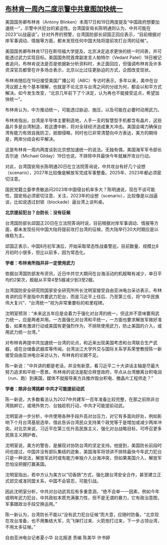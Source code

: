 <!--1666340934000-->
[布林肯一周內二度示警中共意图加快统一](https://www.rfa.org/mandarin/yataibaodao/hx2-10212022042758.html)
------

<p><span style="font-weight: 400;">美国国务卿布林肯（</span><span style="font-weight: 400;">Antony Blinken</span><span style="font-weight: 400;">）本周17日和19日两度提及“中国政府想要加速统一”，示警中共犯台的紧迫性。台湾国安局长陈明通则认为，中共可能在</span><span style="font-weight: 400;">2023</span><span style="font-weight: 400;">“以战逼谈”。针对外界的预警，台湾国防部长邱国正回应表示，“</span><span>目前根据对岸军事调动、情报等方面，都未发现任何中国大陆将提前攻打台湾的征候</span><span style="font-weight: 400;">"。</span></p><p><span style="font-weight: 400;">美国国务卿布林肯</span><span style="font-weight: 400;">17</span><span style="font-weight: 400;">日在斯坦福大学提及，北京决定追求更快的统一时间表，并可能透过武力实现目标。美国国务院首席副发言人帕特尔（</span><span style="font-weight: 400;">Vedant Patel</span><span style="font-weight: 400;">）</span><span style="font-weight: 400;">18</span><span style="font-weight: 400;">日被记者追问，布林肯说法是否是依据新分析资料时，未正面回应，但强调布林肯及许多资深官员都曾在许多场合表示，北京以比过往更胁迫的方式，企图改变现状。</span></p><p><span style="font-weight: 400;">布林肯随后在</span><span style="font-weight: 400;">19</span><span style="font-weight: 400;">日接受美国广播公司（</span><span style="font-weight: 400;">ABC</span><span style="font-weight: 400;">）专访时表示，多年以来，美中在台湾议题上有个基本理解，也就是不论北京与台湾之间的分歧为何，都会以和平方式解决。如今发生改变，“北京几年前下了个决定，认为再也不能接受这点，希望加快统一”。</span></p><p><span style="font-weight: 400;">布林肯认为，中方推动统一，可能透过胁迫、施压，以及可能在必要时动用武力。</span></p><p><span style="font-weight: 400;">布林肯指出，台湾是半导体主要制造地，人手一支的智慧型手机都含有晶片，这些晶片多是台湾制造，若这遭中断，将对全球经济造成重大冲击。美国会竭力确保台湾有能力有效自我防卫，抵御侵略，同时也已非常清楚向中方表达，美方的期待是，两岸分歧会和平解决。</span></p><p><span style="font-weight: 400;">这是布林肯一周内两度谈到北京想加速统一的说法。无独有偶，美国海军军令部长吉尔迪（</span><span style="font-weight: 400;">Michael Gilday</span><span style="font-weight: 400;">）</span><span style="font-weight: 400;">19</span><span style="font-weight: 400;">日也说，不排除中共最快今年就展开攻台行动。</span></p><p><span style="font-weight: 400;">对此，台湾国安局长陈明通</span><span style="font-weight: 400;">20</span><span style="font-weight: 400;">日在立法院答询说，中共攻台有好几个设想（</span><span style="font-weight: 400;">scenario</span><span style="font-weight: 400;">），</span><span style="font-weight: 400;">2027</span><span style="font-weight: 400;">年比较像是解放军完成军事整备。</span><span style="font-weight: 400;">2025</span><span style="font-weight: 400;">年、</span><span style="font-weight: 400;">2023</span><span style="font-weight: 400;">年都必须密切注意。</span></p><p><span style="font-weight: 400;">国民党籍立委李贵敏追问</span><span style="font-weight: 400;">2023</span><span style="font-weight: 400;">年中国侵台机率多大？</span><span style="font-weight: 400;">陈明通说，现在不谈可能性，国安局必须密切注意、关注，</span><span style="font-weight: 400;">2023</span><span style="font-weight: 400;">年的设想（</span><span style="font-weight: 400;">scenario</span><span style="font-weight: 400;">），比较像是以战逼谈，比如说透过封锁（</span><span style="font-weight: 400;">blockade</span><span style="font-weight: 400;">）逼台湾上谈判桌。</span></p><p><b>北京提前犯台？台防长：没有征候</b></p><p><span style="font-weight: 400;">台湾国防部长邱国正</span><span style="font-weight: 400;">20</span><span style="font-weight: 400;">日在立法院答询时说，目前根据对岸军事调动、情报等方面，都未发现任何中国大陆将提前攻打台湾的征候，而大陆举行</span><span style="font-weight: 400;">20</span><span style="font-weight: 400;">大时期应是以维</span><span style="font-weight: 400;">稳</span><span style="font-weight: 400;">为主。</span></p><p><span style="font-weight: 400;">邱国正表示，中国</span><span style="font-weight: 400;">8</span><span style="font-weight: 400;">月初军演后，开始采取常态性战备警巡，目前数量、规模比</span><span style="font-weight: 400;">8</span><span style="font-weight: 400;">月初时小很多，但比以前多，因为常态化。</span></p><p><b>学者：布林肯所指并非一定使用武力</b></p><p><span style="font-weight: 400;">依据台湾国防部发布资讯，近日中共廿大期间在台海活动的机舰略有减少，单日平均约</span><span style="font-weight: 400;">2</span><span style="font-weight: 400;">架次，舰艇从平常</span><span style="font-weight: 400;">4</span><span style="font-weight: 400;">至</span><span style="font-weight: 400;">5</span><span style="font-weight: 400;">艘减少到</span><span style="font-weight: 400;">3</span><span style="font-weight: 400;">至</span><span style="font-weight: 400;">2</span><span style="font-weight: 400;">艘。</span></p><p><span style="font-weight: 400;">台湾国防安全研究院国家安全研究所所长沈明室接受自由亚洲电台采访表示，布林肯讲的应不是指中共要武力犯台，而是习近平上任后、乃至第三任，将“中华民族伟大复兴”、“台湾统一”视为非常重要标的和里程碑。</span></p><p><span style="font-weight: 400;">沈明室预测：“未来这五年应是会着力于强化对台湾的统一，但这并不意味要用武力统一，应是两者并用。一方面强化对台湾和平统一，一方面也要求解放军做好准备，如果有激进行动或美国有更强烈作为，不排除使用武力，防止美国的介入，或用武力统一台湾。”</span></p><p><span style="font-weight: 400;">对布林肯再提中共加速统一台湾的论点，和近来出现美国考</span><span style="font-weight: 400;">虑</span><span style="font-weight: 400;">和台湾联合生产武器，或在台储备武器库等传闻。台湾淡江大学外交与国际关系学系荣誉教授陈一新接受自由亚洲电台采访认为，布林肯的论据不足。</span></p><p><span style="font-weight: 400;">陈一新说：“中共讲的都是老话，并没有新意，看习近平二十大讲话主轴是尽最大努力追求和平统一愿景。布林肯的说法是配合拜登政府，早点从台湾撤离台积电润（</span><span style="font-weight: 400;">run</span><span style="font-weight: 400;">、跑）到美国，媒体不就报导美方兵推炸毁台积电、撤晶片工程师走？”</span></p><p><b>学者：除非台湾挑衅 中共才可能提前动武</b></p><p><span style="font-weight: 400;">陈一新说，大多数看法认为</span><span style="font-weight: 400;">2027</span><span style="font-weight: 400;">中共建军一百年准备比较完整，在那之前除非台湾挑衅它，或境外势力、台独趁机行动，中共才可能提前动武。</span></p><p><span style="font-weight: 400;">沈明室进一步分析，中共使用各种手段升高对台压力，对它有多面向好处，例如影响下个月台湾基层选举，借此告诉台湾民众支持某个政党等于是增加或减少两岸冲突。对北京来说，习近平在第三任升高民族主义，强化对台战略目标，可呼召更多民族主义拥护者。</span></p><p><span style="font-weight: 400;">沈明室说，美方的警告，是展现对协防台湾的坚定支持。他提到，美国防长前段时间也提过，中国并没有部队集结的迹象，美国海军将领讲不排除最快今年武力犯台只是一种说法，解放军此时或有能力单独介入台海冲突，但如果美国介入，解放军恐怕没把握打赢美国。</span></p><p><span style="font-weight: 400;">沈明室指出，若中方认为美方以“切香肠”方式，强化跟台湾安全合作，甚至建立正式邽交或准同盟关系，中国不会容忍，可能引战。</span></p><p><span style="font-weight: 400;">因此沈明室分析，中共对台动武背后有多重意涵，“绝不会单一一因素，例如今年或明年武力犯台，中共政权本质充满暴力性，但不是无谓的暴力，它有政治意图，军事跟政治手段交换运用。”</span></p><p><span style="font-weight: 400;">陈一新认为，台湾防长不能以“没有武力犯台征候“而大意，应随时防备。“北京现在攻台准备，也不用集结大军，先飞弹打过来、火箭炮打过来，下一步占领台湾，不用太多征候。”</span></p><p><span style="font-weight: 400;">自由亚洲电台记者夏小华</span> <span style="font-weight: 400;">台北报道 责编 陈美华 许书婷</span></p>
